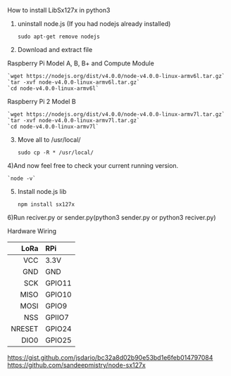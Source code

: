 
How to install LibSx127x in python3

1) uninstall node.js (If you had nodejs already installed)
	
	`sudo apt-get remove nodejs`   


2) Download and extract file

Raspberry Pi Model A, B, B+ and Compute Module

	`wget https://nodejs.org/dist/v4.0.0/node-v4.0.0-linux-armv6l.tar.gz` 
	`tar -xvf node-v4.0.0-linux-armv6l.tar.gz` 
	`cd node-v4.0.0-linux-armv6l`

Raspberry Pi 2 Model B

	`wget https://nodejs.org/dist/v4.0.0/node-v4.0.0-linux-armv7l.tar.gz`
	`tar -xvf node-v4.0.0-linux-armv7l.tar.gz` 
	`cd node-v4.0.0-linux-armv7l`

3) Move all to /usr/local/

	`sudo cp -R * /usr/local/`

4)And now feel free to check your current running version.

	`node -v`

5) Install node.js lib

	`npm install sx127x`

6)Run reciver.py or sender.py(python3 sender.py or python3 reciver.py)


Hardware Wiring


| LoRa | RPi | 
|--------------------:|:--------------------|
| VCC | 3.3V |
| GND |  GND |
| SCK | GPIO11 |
| MISO | GPIO10 |
| MOSI | GPIO9 |
| NSS | GPIIO7 |
| NRESET | GPIO24 |
| DIO0 | GPIO25 |      





https://gist.github.com/jsdario/bc32a8d02b90e53bd1e6feb014797084
https://github.com/sandeepmistry/node-sx127x

